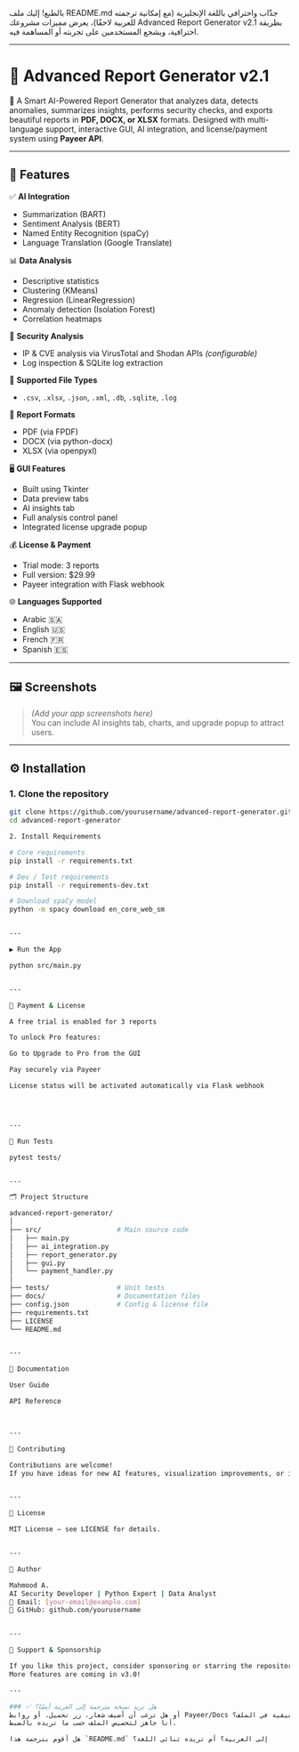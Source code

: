 بالطبع! إليك ملف README.md جذّاب واحترافي باللغة الإنجليزية (مع إمكانية ترجمته للعربية لاحقًا)، يعرض مميزات مشروعك Advanced Report Generator v2.1 بطريقة احترافية، ويشجع المستخدمين على تجربته أو المساهمة فيه.


---

# 🧠 Advanced Report Generator v2.1

🚀 A Smart AI-Powered Report Generator that analyzes data, detects anomalies, summarizes insights, performs security checks, and exports beautiful reports in **PDF, DOCX, or XLSX** formats. Designed with multi-language support, interactive GUI, AI integration, and license/payment system using **Payeer API**.

---

## 🎯 Features

✅ **AI Integration**
- Summarization (BART)
- Sentiment Analysis (BERT)
- Named Entity Recognition (spaCy)
- Language Translation (Google Translate)

📊 **Data Analysis**
- Descriptive statistics
- Clustering (KMeans)
- Regression (LinearRegression)
- Anomaly detection (Isolation Forest)
- Correlation heatmaps

🔐 **Security Analysis**
- IP & CVE analysis via VirusTotal and Shodan APIs *(configurable)*
- Log inspection & SQLite log extraction

📁 **Supported File Types**
- `.csv`, `.xlsx`, `.json`, `.xml`, `.db`, `.sqlite`, `.log`

🧾 **Report Formats**
- PDF (via FPDF)
- DOCX (via python-docx)
- XLSX (via openpyxl)

🖥️ **GUI Features**
- Built using Tkinter
- Data preview tabs
- AI insights tab
- Full analysis control panel
- Integrated license upgrade popup

💰 **License & Payment**
- Trial mode: 3 reports
- Full version: $29.99
- Payeer integration with Flask webhook

🌐 **Languages Supported**
- Arabic 🇸🇦
- English 🇺🇸
- French 🇫🇷
- Spanish 🇪🇸

---

## 🖼️ Screenshots

> *(Add your app screenshots here)*  
> You can include AI insights tab, charts, and upgrade popup to attract users.

---

## ⚙️ Installation

### 1. Clone the repository

```bash
git clone https://github.com/yourusername/advanced-report-generator.git
cd advanced-report-generator

2. Install Requirements

# Core requirements
pip install -r requirements.txt

# Dev / Test requirements
pip install -r requirements-dev.txt

# Download spaCy model
python -m spacy download en_core_web_sm


---

▶️ Run the App

python src/main.py


---

🔐 Payment & License

A free trial is enabled for 3 reports

To unlock Pro features:

Go to Upgrade to Pro from the GUI

Pay securely via Payeer

License status will be activated automatically via Flask webhook




---

🧪 Run Tests

pytest tests/


---

🗂 Project Structure

advanced-report-generator/
│
├── src/                   # Main source code
│   ├── main.py
│   ├── ai_integration.py
│   ├── report_generator.py
│   ├── gui.py
│   └── payment_handler.py
│
├── tests/                 # Unit tests
├── docs/                  # Documentation files
├── config.json            # Config & license file
├── requirements.txt
├── LICENSE
└── README.md


---

📘 Documentation

User Guide

API Reference



---

🌟 Contributing

Contributions are welcome!
If you have ideas for new AI features, visualization improvements, or integrations (e.g., Shodan, VirusTotal), feel free to open an issue or submit a pull request.


---

📃 License

MIT License – see LICENSE for details.


---

👤 Author

Mahmood A.
AI Security Developer | Python Expert | Data Analyst
📧 Email: [your-email@example.com]
🔗 GitHub: github.com/yourusername


---

💎 Support & Sponsorship

If you like this project, consider sponsoring or starring the repository ⭐
More features are coming in v3.0!

---

### ✅ هل تريد نسخة مترجمة إلى العربية أيضًا؟  
أو هل ترغب أن أضيف شعار، زر تحميل، أو روابط Payeer/Docs حقيقية في الملف؟  
أنا جاهز لتخصيص الملف حسب ما تريده بالضبط.

هل أقوم بترجمة هذا `README.md` إلى العربية؟ أم تريده ثنائي اللغة؟

